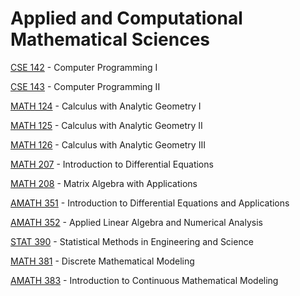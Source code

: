 # Applied and Computational Mathematical Sciences

[CSE 142](<https://myplan.uw.edu/course/#/courses/CSE 142>) - Computer Programming I

[CSE 143](<https://myplan.uw.edu/course/#/courses/CSE 143>) - Computer Programming II

[MATH 124](<https://myplan.uw.edu/course/#/courses/MATH 124>) - Calculus with Analytic Geometry I

[MATH 125](<https://myplan.uw.edu/course/#/courses/MATH 125>) - Calculus with Analytic Geometry II

[MATH 126](<https://myplan.uw.edu/course/#/courses/MATH 126>) - Calculus with Analytic Geometry III

[MATH 207](<https://myplan.uw.edu/course/#/courses/MATH 207>) - Introduction to Differential Equations

[MATH 208](<https://myplan.uw.edu/course/#/courses/MATH 208>) - Matrix Algebra with Applications

[AMATH 351](<https://myplan.uw.edu/course/#/courses/AMATH 351>) - Introduction to Differential Equations and Applications

[AMATH 352](<https://myplan.uw.edu/course/#/courses/AMATH 352>) - Applied Linear Algebra and Numerical Analysis

[STAT 390](<https://myplan.uw.edu/course/#/courses/STAT 390>) - Statistical Methods in Engineering and Science

[MATH 381](<https://myplan.uw.edu/course/#/courses/MATH 381>) - Discrete Mathematical Modeling

[AMATH 383](<https://myplan.uw.edu/course/#/courses/AMATH 383>) - Introduction to Continuous Mathematical Modeling

